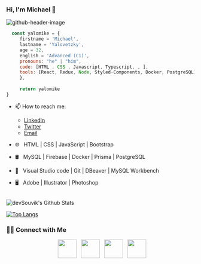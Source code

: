 ### Hi, I'm Michael 👋


![github-header-image](https://user-images.githubusercontent.com/104368998/228073573-0e9c1ab1-b1cb-4bac-b27e-6288f27aa9c6.png)

```javascript
  const yalomike = {
     firstname = 'Michael',
     lastname = 'Yalovetzky',
     age = 32,
     english = 'Advanced (C1)',
     pronouns: "he" | "him",
     code: [HTML , CSS , Javascript, Typescript, , ],
     tools: [React, Redux, Node, Styled-Components, Docker, PostgreSQL],
     },
     
     return yalomike
}

```

- 📫 How to reach me: 

  - [LinkedIn](https://www.linkedin.com/in/michael-yalovetzky/)
  - [Twitter](https://twitter.com/mikeyalo)
  - [Email](emailto:https://www.gmail.com/myalo12)
  
  
- 🌐 &nbsp; HTML | CSS | JavaScript | Bootstrap 
- 🛢 &nbsp; MySQL | Firebase | Docker | Prisma | PostgreSQL
- 🔧 &nbsp; Visual Studio code | Git | DBeaver | MySQL Workbench
- 🖥 &nbsp; Adobe | Illustrator | Photoshop

<br>

<img align="center" src="https://github-readme-stats.vercel.app/api?username=devSouvik&include_all_commits=true&count_private=true&show_icons=true&line_height=20&title_color=7A7ADB&icon_color=2234AE&text_color=D3D3D3&bg_color=0,000000,130F40" alt="devSouvik's Github Stats">

</br>

[![Top Langs](https://github-readme-stats.vercel.app/api/top-langs/?username=devSouvik&layout=compact&text_color=daf7dc&bg_color=151515)](https://github.com/devSouvik/github-readme-stats)


<h3> 🤝🏻 Connect with Me </h3>

<p align="center">
&nbsp; <a href="https://twitter.com/_souvik_guria" target="_blank" rel="noopener noreferrer"><img src="https://img.icons8.com/plasticine/100/000000/twitter.png" width="50" /></a>  
&nbsp; <a href="https://www.instagram.com/the_caffeine__addict/" target="_blank" rel="noopener noreferrer"><img src="https://img.icons8.com/plasticine/100/000000/instagram-new.png" width="50" /></a>  
&nbsp; <a href="https://www.linkedin.com/in/souvik-guria-/" target="_blank" rel="noopener noreferrer"><img src="https://img.icons8.com/plasticine/100/000000/linkedin.png" width="50" /></a>
&nbsp; <a href="mailto:souvikguria98@gmail.com" target="_blank" rel="noopener noreferrer"><img src="https://img.icons8.com/plasticine/100/000000/gmail.png"  width="50" /></a>
</p>


<!--
**yalomike/yalomike** is a ✨ _special_ ✨ repository because its `README.md` (this file) appears on your GitHub profile.

Here are some ideas to get you started:

- 🔭 I’m currently working on ...
- 🌱 I’m currently learning ...
- 👯 I’m looking to collaborate on ...
- 🤔 I’m looking for help with ...
- 💬 Ask me about ...
- 📫 How to reach me: ...
- 😄 Pronouns: ...
- ⚡ Fun fact: ...
-->
